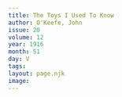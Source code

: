 ```yaml
---
title: The Toys I Used To Know
author: O'Keefe, John
issue: 20
volume: 12
year: 1916
month: 51
day: V
tags:
layout: page.njk
image:
---
```

